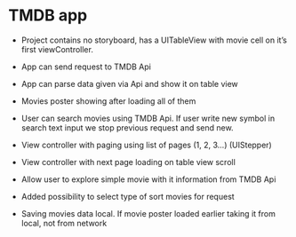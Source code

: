 #  TMDB app

- Project contains no storyboard, has a UITableView with movie cell on it’s first viewController.

- App can send request to TMDB Api

- App can parse data given via Api and show it on table view

- Movies poster showing after loading all of them

- User can search movies using TMDB Api. If user write new symbol in search text input we stop previous request and send new.

- View controller with paging using list of pages (1, 2, 3...) (UIStepper)

- View controller with next page loading on table view scroll

- Allow user to explore simple movie with it information from TMDB Api

- Added possibility to select type of sort movies for request

- Saving movies data local. If movie poster loaded earlier taking it from local, not from network
